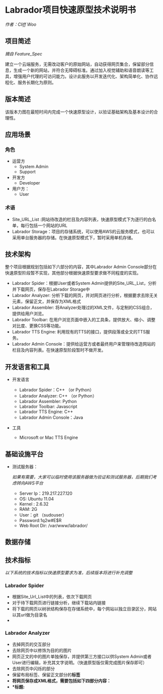 # Labrador项目快速原型技术说明书

*作者：Cliff Woo*

## 项目简述 

*摘自 Feature_Spec*

建立一个云端服务，无需改动客户的原始网站，自动获得网页集合，保留部分信息，生成一个新的网站，并符合无障碍标准。通过加入视觉辅助和语音朗读等工具，增强用户代理的可访问能力。设计此服务以开发迭代化、架构简单化、协作远程化、服务长期化为原则。

## 版本简述 

该版本力图在最短时间内完成一个快速原型设计，以验证基础架构及基本设计的合理性。

## 应用场景

### 角色 
- 运营方
  * System Admin
  * Support
- 开发方
  * Developer
- 用户方：
  * User
  
### 术语 
* Site_URL_List :网站待改造的栏目及内容列表，快速原型模式下为逐行的白名单，每行包括一个网站的URL
* Labrador Storage：项目的存储系统，可以使用AWS的云服务模式，也可以采用单台服务器的存储。在快速原型模式下，暂时采用单机存储。

## 技术架构 

整个项目根据规划包括如下六部分的内容，其中Labrador Admin Console部分在快速原型阶段暂不实现，其他部分根据快速原型要求做不同程度的实现。

  * Labrador Spider：根据User或者System Admin提供的Site_URL_List，分析并下载网页，保存在Labrador Storage中
  * Labrador Analyzer: 分析下载的网页，并对网页进行分析，根据要求去除无关元素，保留正文，并保存为XML格式
  * Labrador Assembler: 将Analyzer处理过的XML文件，与定制的CSS组合，提供给用户浏览。
  * Labrador Toolbar: 在用户浏览页面中嵌入的工具条，提供放大、缩小、调整对比度、更换CSS等功能。
  * Labrador TTS Engine: 利用现有的TTS的接口，提供段落或全文的TTS服务。
  * Labrador Admin Console：提供给运营方或者最终用户来管理待改造网站的栏目及内容列表。在快速原型阶段暂时不做开发。
  
## 开发语言和工具 
- 开发语言
  * Labrador Spider：C++ （or Python）
  * Labrador Analyzer: C++ （or Python）
  * Labrador Assembler: Python
  * Labrador Toolbar: Javascript
  * Labrador TTS Engine: C++
  * Labrador Admin Console：Java
  
- 工具
  * Microsoft or Mac TTS Engine
## 基础设施平台
- 测试服务器：

  *如果有需要，大家可以临时使用该服务器做为验证和测试服务器，后期我们考虑转向AWS平台*

  * Server Ip：219.217.227.120
  * OS: Ubuntu 11.04 
  * Kernel : 2.6.32
  * RAM: 2G
  * User：git （sudouser）
  * Password:1q2w#E$R 
  * Web Root Dir: /var/www/labrador/

## 数据存储 


## 技术指标 

 *以下系统的技术指标以快速原型要求为准，后续版本将进行补充调整*
 
### Labrador Spider
 * 根据Site_Url_List中的列表，依次下载网页
 * 对于待下载网页进行链接分析，继续下载站内链接
 * 将下载的网页以树状结构保存在存储系统中，每个网站以独立目录区分，网站以其url做为目录名
 * 
### Labrador Analyzer 

 * 去掉网页的交互部分
 * 去除网页中以修饰为目的的图片
 * 网页正文的中的图片单独保存，并提供第三方接口以供System Admin或者User进行编辑，补充其文字说明。（快速原型版仅需完成图片保存即可）
 * 去除网页中闪烁的部分
 * 保留布局标签、保留正文部分的<Strong>标签
 * 将网页保存成XML格式，需要包括如下四部分内容：
 * *标题: <title>
 * *作者：<author>
 * *时间：<lastModified>
 * *正文：<bodyData>
 * 保存的XML全文标签使用 <article>

### Labrador Assembler:
 * 设计通用的CSS文件
 * 将Analyzer处理过的XML文件与CSS整合成新的html文件供用户浏览

### Labrador Toolbar  
 * 可以放大/缩小 网页字体，暂时不对最大字体和最小字体进行限制(部分浏览器做了限制)。(放大/缩小网页字体，每个间隔的放大比例在快速原型版本里不做要求)
 * 提供辅助线功能，帮助用户准确的定位（辅助线的颜色在快速原型版本中不予考虑）
 * 提供对比度翻转服务，可以翻转为高对比度
 * 工具条通过cookie保留用户选项
 * 支持谷歌翻译，可以完成部分或者全文的中英文互译
 
 *放大镜功能在快速原型版中暂不考虑*
 *支持语音朗读：提供标准、快速、加快三种模式*
 *使用脚本控制音量*
 *进入网站的语音欢迎提示*
 *支持快捷键：跳入正文、跳入标题、工具条闪烁、通过键盘访问整个网页*

### Labrador TTS Engine  
*快速发布版暂不提供*
### Labrador Admin Console  
*快速发布版暂不提供*

## 程序接口
## 用户体验
*快速原型系统，UX部分从略*

